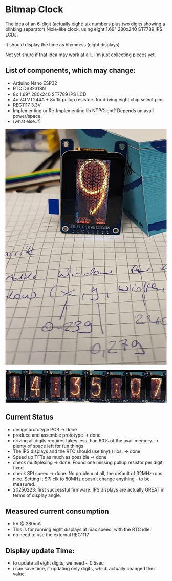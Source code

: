 # Bitmap Clock
The idea of an 6-digit (actually eight: six numbers plus two digits showing a blinking separator) Nixie-like clock, using eight 1.69" 280x240 ST7789 IPS LCDs.

It should display the time as hh:mm:ss (eight displays)

Not yet shure if that idea may work at all..
I'm just collecting pieces yet.

## List of components, which may change:
* Arduino Nano ESP32
* RTC DS3231SN
* 8x 1.69" 280x240 ST7789 IPS LCD
* 4x 74LVT244A + 8x 1k pullup resistors for driving eight chip select pins
* REG1117 3.3V
* Implementing or Re-Implementing lib NTPClient? Depends on avail power/space.
* (what else..?)

![Ziffer 9](doc/Ziffer.jpg)

![overview](doc/overview_small.bmp)

## Current Status
* design prototype PCB -> done
* produce and assemble prototype -> done
* driving all digits requires takes less than 60% of the avail memory. -> plenty of space left for fun things
* The IPS displays and the RTC should use tiny(!) libs. -> done
* Speed up TFTs as much as possible -> done
* check multiplexing -> done. Found one missing pullup resistor per digit; fixed
* check SPI speed -> done. No problem at all, the default of 32MHz runs nice. Setting it SPI clk to 80MHz doesn't change anything - to be measured.
* 20250223: first successful firmware. IPS displays are actually GREAT in terms of display angle.

## Measured current consumption
* 5V @ 280mA
* This is for running eight displays at max speed, with the RTC idle.
* no need to use the external REG1117

## Display update Time:
* to update all eight digits, we need ~ 0.5sec
* i can save time, if updating only digits, which actually changed their value.

